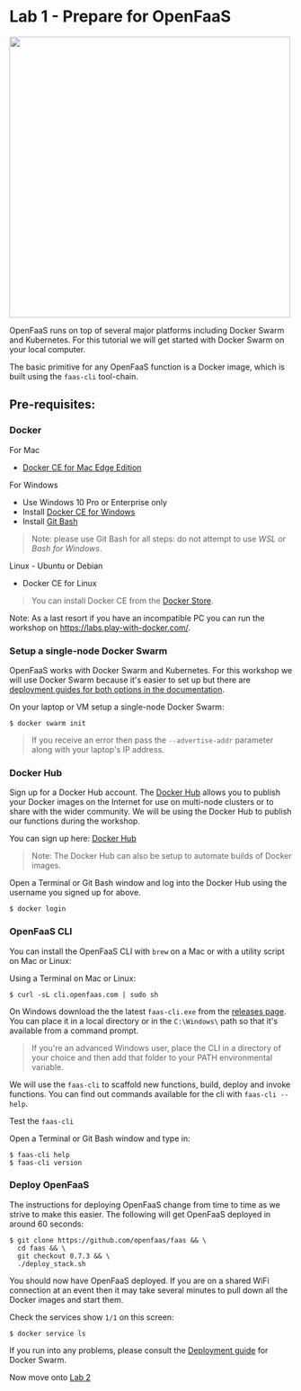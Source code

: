 # Lab 1 - Prepare for OpenFaaS

<img src="https://github.com/openfaas/media/raw/master/OpenFaaS_Magnet_3_1_png.png" width="500px"></img>

OpenFaaS runs on top of several major platforms including Docker Swarm and Kubernetes. For this tutorial we will get started with Docker Swarm on your local computer.

The basic primitive for any OpenFaaS function is a Docker image, which is built using the `faas-cli` tool-chain.

## Pre-requisites:

### Docker

For Mac

* [Docker CE for Mac Edge Edition](https://store.docker.com/editions/community/docker-ce-desktop-mac)

For Windows 

* Use Windows 10 Pro or Enterprise only
* Install [Docker CE for Windows](https://store.docker.com/editions/community/docker-ce-desktop-windows)
* Install [Git Bash](https://git-scm.com/downloads)

> Note: please use Git Bash for all steps: do not attempt to use *WSL* or *Bash for Windows*.

Linux - Ubuntu or Debian

* Docker CE for Linux

> You can install Docker CE from the [Docker Store](https://store.docker.com).

Note: As a last resort if you have an incompatible PC you can run the workshop on https://labs.play-with-docker.com/.

### Setup a single-node Docker Swarm

OpenFaaS works with Docker Swarm and Kubernetes. For this workshop we will use Docker Swarm because it's easier to set up but there are [deployment guides for both options in the documentation](https://github.com/openfaas/faas/tree/master/guide).

On your laptop or VM setup a single-node Docker Swarm:

```
$ docker swarm init
```

> If you receive an error then pass the `--advertise-addr` parameter along with your laptop's IP address.

### Docker Hub

Sign up for a Docker Hub account. The [Docker Hub](https://hub.docker.com) allows you to publish your Docker images on the Internet for use on multi-node clusters or to share with the wider community. We will be using the Docker Hub to publish our functions during the workshop.

You can sign up here: [Docker Hub](https://hub.docker.com)

> Note: The Docker Hub can also be setup to automate builds of Docker images.

Open a Terminal or Git Bash window and log into the Docker Hub using the username you signed up for above.

```
$ docker login
```

### OpenFaaS CLI

You can install the OpenFaaS CLI with `brew` on a Mac or with a utility script on Mac or Linux:

Using a Terminal on Mac or Linux:

```
$ curl -sL cli.openfaas.com | sudo sh
```

On Windows download the the latest `faas-cli.exe` from the [releases page](https://github.com/openfaas/faas-cli). You can place it in a local directory or in the `C:\Windows\` path so that it's available from a command prompt.

> If you're an advanced Windows user, place the CLI in a directory of your choice and then add that folder to your PATH environmental variable.

We will use the `faas-cli` to scaffold new functions, build, deploy and invoke functions. You can find out commands available for the cli with `faas-cli --help`.

Test the `faas-cli`

Open a Terminal or Git Bash window and type in:

```
$ faas-cli help
$ faas-cli version
```


### Deploy OpenFaaS

The instructions for deploying OpenFaaS change from time to time as we strive to make this easier. The following will get OpenFaaS deployed in around 60 seconds:

```
$ git clone https://github.com/openfaas/faas && \
  cd faas && \
  git checkout 0.7.3 && \
  ./deploy_stack.sh
```

You should now have OpenFaaS deployed. If you are on a shared WiFi connection at an event then it may take several minutes to pull down all the Docker images and start them.

Check the services show `1/1` on this screen:

```
$ docker service ls
```

If you run into any problems, please consult the [Deployment guide](https://github.com/openfaas/faas/blob/master/guide/deployment_swarm.md) for Docker Swarm.

Now move onto [Lab 2](./lab2.md)
